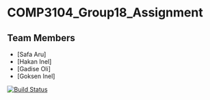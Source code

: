 # COMP3104_Group18_Assignment

## Team Members
- [Safa Aru]
- [Hakan Inel]
- [Gadise Oli]
- [Goksen Inel]

[![Build Status](https://app.travis-ci.com/arusafa/arusafa-COMP3104_Group18_Assignment-.svg?branch=main)](https://app.travis-ci.com/arusafa/arusafa-COMP3104_Group18_Assignment-)
